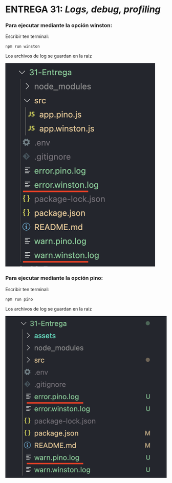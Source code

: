 # ENTREGA 31: _Logs, debug, profiling_

### Para ejecutar mediante la opción winston:
Escribir ten terminal:

```
npm run winston
```

Los archivos de log se guardan en la raiz

![](https://github.com/toximosi/Entregas-Backend/blob/master/31-Entrega/assets/winston.png?raw=true)


### Para ejecutar mediante la opción pino:
Escribir ten terminal:

```
npm run pino
```

Los archivos de log se guardan en la raiz

![](https://github.com/toximosi/Entregas-Backend/blob/master/31-Entrega/assets/pino.png?raw=true)